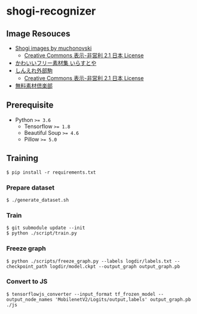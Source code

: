 # shogi-recognizer

## Image Resouces

- [Shogi images by muchonovski](http://mucho.girly.jp/bona/)
  - [Creative Commons 表示-非営利 2.1 日本 License](http://creativecommons.org/licenses/by-nc/2.1/jp/)
- [かわいいフリー素材集 いらすとや](https://www.irasutoya.com/)
- [しんえれ外部駒](http://shineleckoma.web.fc2.com/)
  - [Creative Commons 表示-非営利 2.1 日本 License](http://creativecommons.org/licenses/by-nc/2.1/jp/)
- [無料素材倶楽部](http://sozai.7gates.net/docs/japanese-chess/)


## Prerequisite

- Python `>= 3.6`
  - Tensorflow `>= 1.8`
  - Beautiful Soup `>= 4.6`
  - Pillow `>= 5.0`


## Training

```
$ pip install -r requirements.txt
```

### Prepare dataset

```
$ ./generate_dataset.sh
```

### Train

```
$ git submodule update --init
$ python ./script/train.py
```

### Freeze graph

```
$ python ./scripts/freeze_graph.py --labels logdir/labels.txt --checkpoint_path logdir/model.ckpt --output_graph output_graph.pb
```


### Convert to JS

```
$ tensorflowjs_converter --input_format tf_frozen_model --output_node_names 'MobilenetV2/Logits/output,labels' output_graph.pb ./js
```
